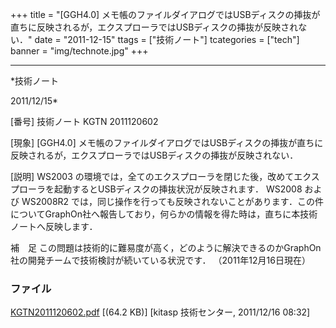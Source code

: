 ﻿+++
title = "[GGH4.0] メモ帳のファイルダイアログではUSBディスクの挿抜が直ちに反映されるが，エクスプローラではUSBディスクの挿抜が反映されない．"
date = "2011-12-15"
ttags = ["技術ノート"]
tcategories = ["tech"]
banner = "img/technote.jpg"
+++

-----------------------------------------------------------------------------------------------------------------------------

*技術ノート

2011/12/15*


[番号]
技術ノート KGTN 2011120602

[現象]
[GGH4.0]
メモ帳のファイルダイアログではUSBディスクの挿抜が直ちに反映されるが，エクスプローラではUSBディスクの挿抜が反映されない．

[説明]
WS2003
の環境では，全てのエクスプローラを閉じた後，改めてエクスプローラを起動するとUSBディスクの挿抜状況が反映されます．
WS2008 および WS2008R2
では，同じ操作を行っても反映されないことがあります．この件についてGraphOn社へ報告しており，何らかの情報を得た時は，直ちに本技術ノートへ反映します．

補　足
この問題は技術的に難易度が高く，どのように解決できるのかGraphOn社の開発チームで技術検討が続いている状況です．
（2011年12月16日現在）


### ファイル

 
 


[KGTN2011120602.pdf](http://techreport.kitasp.net/attachments/download/726/KGTN2011120602.pdf)
 [(64.2 KB)] [kitasp 技術センター, 2011/12/16
08:32]


 


 

